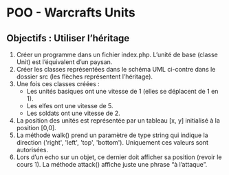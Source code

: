 # POO - Warcrafts Units

## Objectifs : Utiliser l’héritage


1. Créer un programme dans un fichier index.php. L’unité de base (classe Unit) est l’équivalent d’un paysan.
2. Créer les classes représentées dans le schéma UML ci-contre dans le dossier src (les flèches représentent l’héritage).
2. Une fois ces classes créées :
    * Les unités basiques ont une vitesse de 1 (elles se déplacent de 1 en 1).
    * Les elfes ont une vitesse de 5.
    * Les soldats ont une vitesse de 2.
2. La position des unités est représentée par un tableau [x, y] initialisé à la position [0,0].
2. La méthode walk() prend un paramètre de type string qui indique la direction ('right', 'left', 'top', 'bottom'). Uniquement ces valeurs sont autorisées.
2. Lors d’un echo sur un objet, ce dernier doit afficher sa position (revoir le cours 1).
La méthode attack() affiche juste une phrase “à l’attaque”.
